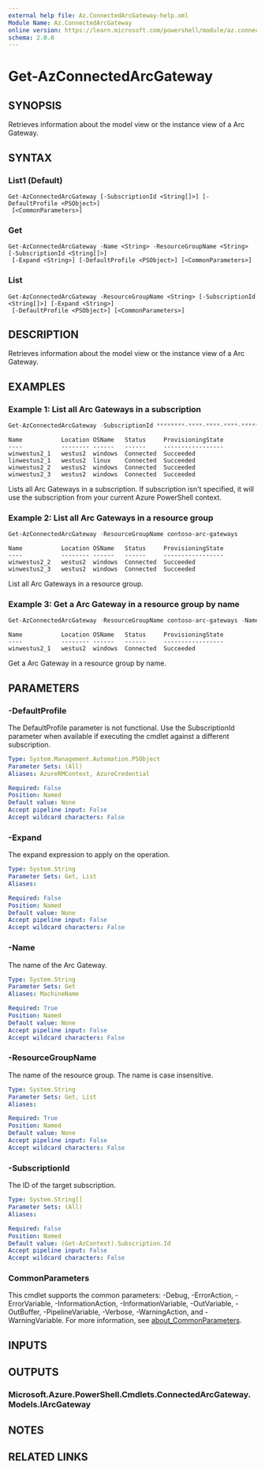 ```yaml
---
external help file: Az.ConnectedArcGateway-help.xml
Module Name: Az.ConnectedArcGateway
online version: https://learn.microsoft.com/powershell/module/az.connectedarcgateway/get-azconnectedarcgateway
schema: 2.0.0
---
```


# Get-AzConnectedArcGateway

## SYNOPSIS
Retrieves information about the model view or the instance view of a Arc Gateway.

## SYNTAX

### List1 (Default)
```
Get-AzConnectedArcGateway [-SubscriptionId <String[]>] [-DefaultProfile <PSObject>]
 [<CommonParameters>]
```

### Get
```
Get-AzConnectedArcGateway -Name <String> -ResourceGroupName <String> [-SubscriptionId <String[]>]
 [-Expand <String>] [-DefaultProfile <PSObject>] [<CommonParameters>]
```

### List
```
Get-AzConnectedArcGateway -ResourceGroupName <String> [-SubscriptionId <String[]>] [-Expand <String>]
 [-DefaultProfile <PSObject>] [<CommonParameters>]
```

## DESCRIPTION
Retrieves information about the model view or the instance view of a Arc Gateway.

## EXAMPLES

### Example 1: List all Arc Gateways in a subscription
```powershell
Get-AzConnectedArcGateway -SubscriptionId ********-****-****-****-**********
```

```output
Name           Location OSName   Status     ProvisioningState
----           -------- ------   ------     -----------------
winwestus2_1   westus2  windows  Connected  Succeeded
linwestus2_1   westus2  linux    Connected  Succeeded
winwestus2_2   westus2  windows  Connected  Succeeded
winwestus2_3   westus2  windows  Connected  Succeeded
```

Lists all Arc Gateways in a subscription.
If subscription isn't specified, it will use the subscription from your current Azure PowerShell context.

### Example 2: List all Arc Gateways in a resource group
```powershell
Get-AzConnectedArcGateway -ResourceGroupName contoso-arc-gateways
```

```output
Name           Location OSName   Status     ProvisioningState
----           -------- ------   ------     -----------------
winwestus2_2   westus2  windows  Connected  Succeeded
winwestus2_3   westus2  windows  Connected  Succeeded
```

List all Arc Gateways in a resource group.

### Example 3: Get a Arc Gateway in a resource group by name
```powershell
Get-AzConnectedArcGateway -ResourceGroupName contoso-arc-gateways -Name winwestus2_1
```

```output
Name           Location OSName   Status     ProvisioningState
----           -------- ------   ------     -----------------
winwestus2_1   westus2  windows  Connected  Succeeded
```

Get a Arc Gateway in a resource group by name.

## PARAMETERS

### -DefaultProfile
The DefaultProfile parameter is not functional.
Use the SubscriptionId parameter when available if executing the cmdlet against a different subscription.

```yaml
Type: System.Management.Automation.PSObject
Parameter Sets: (All)
Aliases: AzureRMContext, AzureCredential

Required: False
Position: Named
Default value: None
Accept pipeline input: False
Accept wildcard characters: False
```

### -Expand
The expand expression to apply on the operation.

```yaml
Type: System.String
Parameter Sets: Get, List
Aliases:

Required: False
Position: Named
Default value: None
Accept pipeline input: False
Accept wildcard characters: False
```

### -Name
The name of the Arc Gateway.

```yaml
Type: System.String
Parameter Sets: Get
Aliases: MachineName

Required: True
Position: Named
Default value: None
Accept pipeline input: False
Accept wildcard characters: False
```

### -ResourceGroupName
The name of the resource group.
The name is case insensitive.

```yaml
Type: System.String
Parameter Sets: Get, List
Aliases:

Required: True
Position: Named
Default value: None
Accept pipeline input: False
Accept wildcard characters: False
```

### -SubscriptionId
The ID of the target subscription.

```yaml
Type: System.String[]
Parameter Sets: (All)
Aliases:

Required: False
Position: Named
Default value: (Get-AzContext).Subscription.Id
Accept pipeline input: False
Accept wildcard characters: False
```

### CommonParameters
This cmdlet supports the common parameters: -Debug, -ErrorAction, -ErrorVariable, -InformationAction, -InformationVariable, -OutVariable, -OutBuffer, -PipelineVariable, -Verbose, -WarningAction, and -WarningVariable. For more information, see [about_CommonParameters](http://go.microsoft.com/fwlink/?LinkID=113216).

## INPUTS

## OUTPUTS

### Microsoft.Azure.PowerShell.Cmdlets.ConnectedArcGateway.Models.IArcGateway

## NOTES

## RELATED LINKS
